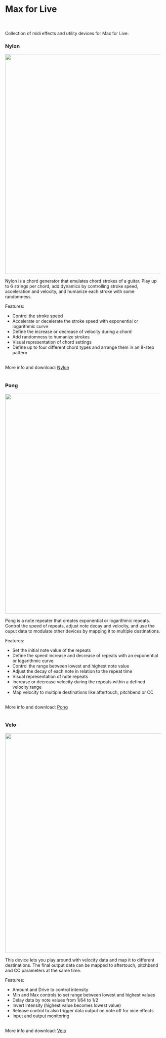 # Max for Live
<br>
<br>
Collection of midi effects and utility devices for Max for Live.


### Nylon

<img src="https://raw.githubusercontent.com/cvolm/max/master/Images/nylon.png" width="712">

Nylon is a chord generator that emulates chord strokes of a guitar. Play up to 6 strings per chord, add dynamics by controlling stroke speed, acceleration and velocity, and humanize each stroke with some randomness.

Features:
* Control the stroke speed
* Accelerate or decelerate the stroke speed with exponential or logarithmic curve
* Define the increase or decrease of velocity during a chord
* Add randomness to humanize strokes
* Visual representation of chord settings
* Define up to four different chord types and arrange them in an 8-step pattern
<br>
More info and download: <a href="http://www.maxforlive.com/library/device/3920/nylon-chord-generator">Nylon</a>
<br>
<br>


### Pong

<img src="https://raw.githubusercontent.com/cvolm/max/master/Images/pong.png" width="712">

Pong is a note repeater that creates exponential or logarithmic repeats. Control the speed of repeats, adjust note decay and velocity, and use the ouput data to modulate other devices by mapping it to multiple destinations. 

Features:
* Set the initial note value of the repeats
* Define the speed increase and decrease of repeats with an exponential or logarithmic curve
* Control the range between lowest and highest note value
* Adjust the decay of each note in relation to the repeat time
* Visual representation of note repeats
* Increase or decrease velocity during the repeats within a defined velocity range
* Map velocity to multiple destinations like aftertouch, pitchbend or CC
<br>
More info and download: <a href="http://www.maxforlive.com/library/device/3919/pong-exponential-note-repeater">Pong</a>
<br>
<br>


### Velo

<img src="https://raw.githubusercontent.com/cvolm/max/master/Images/velo.png" width="712">

This device lets you play around with velocity data and map it to different destinations. The final output data can be mapped to aftertouch, pitchbend and CC parameters at the same time.

Features:
* Amount and Drive to control intensity
* Min and Max controls to set range between lowest and highest values
* Delay data by note values from 1/64 to 1/2
* Invert intensity (highest value becomes lowest value)
* Release control to also trigger data output on note off for nice effects
* Input and output monitoring
<br>
More info and download: <a href="http://www.maxforlive.com/library/device/3885/velo-velocity-mapper">Velo</a>
<br>
<br>
